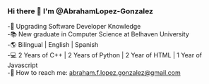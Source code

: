### Hi there 👋 I'm @AbrahamLopez-Gonzalez
-🌱 Upgrading Software Developer Knowledge  
-📚 New graduate in Computer Science at Belhaven University  
-🌎 Bilingual | English | Spanish  
-💻 2 Years of C++ | 2 Years of Python | 2 Year of HTML | 1 Year of Javascript  
-📧 How to reach me: abraham.f.lopez.gonzalez@gmail.com
<!--
**AbrahamLopez-Gonzalez/AbrahamLopez-Gonzalez** is a ✨ _special_ ✨ repository because its `README.md` (this file) appears on your GitHub profile.

Here are some ideas to get you started:

- 🔭 I’m currently working on ...
- 🌱 I’m currently learning ...
- 👯 I’m looking to collaborate on ...
- 🤔 I’m looking for help with ...
- 💬 Ask me about ...
- 📫 How to reach me: ...
- 😄 Pronouns: ...
- ⚡ Fun fact: ...
-->
